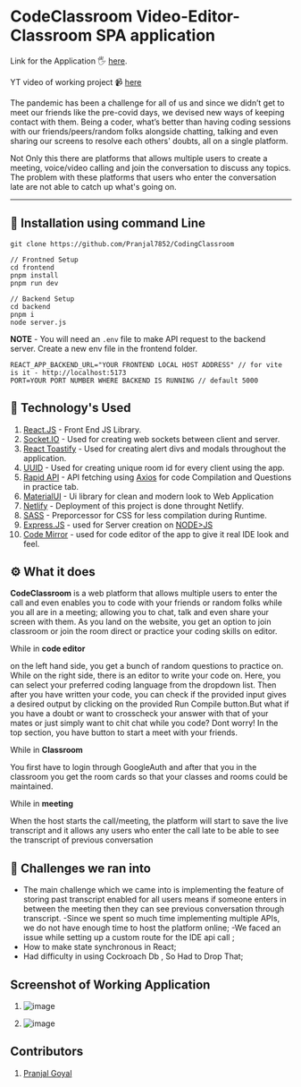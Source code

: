 # CodeClassroom Video-Editor-Classroom SPA application

Link for the Application 🖐️ [here](https://codingclassroomv2.netlify.app/).

YT video of working project 📹 [here](https://www.youtube.com/watch?v=_5j5SvJh5UE)

The pandemic has been a challenge for all of us and since we didn’t get to meet our friends like the pre-covid days, we devised new ways of keeping contact with them. Being a coder, what’s better than having coding sessions with our friends/peers/random folks alongside chatting, talking and even sharing our screens to resolve each others' doubts, all on a single platform.
</br>

Not Only this there are platforms that allows multiple users to create a meeting, voice/video calling and join the conversation to discuss any topics.
The problem with these platforms that users who enter the conversation late are not able to catch up what's going on.

---

## 🍾 Installation using command Line

```
git clone https://github.com/Pranjal7852/CodingClassroom

// Frontned Setup
cd frontend
pnpm install
pnpm run dev

// Backend Setup
cd backend
pnpm i
node server.js

```

**NOTE** - You will need an `.env` file to make API request to the backend server. Create a new env file in the frontend folder.

```
REACT_APP_BACKEND_URL="YOUR FRONTEND LOCAL HOST ADDRESS" // for vite is it - http://localhost:5173
PORT=YOUR PORT NUMBER WHERE BACKEND IS RUNNING // default 5000
```

## 🐊 Technology's Used

1. [React.JS](https://reactjs.org/) - Front End JS Library.
2. [Socket.IO](https://socket.io/) - Used for creating web sockets between client and server.
3. [React Toastify](https://www.npmjs.com/package/react-toastify) - Used for creating alert divs and modals throughout the application.
4. [UUID](https://www.npmjs.com/package/uuid) - Used for creating unique room id for every client using the app.
5. [Rapid API](https://rapidapi.com/judge0-official/api/judge0-ce) - API fetching using [Axios]() for code Compilation and Questions in practice tab.
6. [MaterialUI](https://mui.com/) - Ui library for clean and modern look to Web Application
7. [Netlify](https://www.netlify.com/) - Deployment of this project is done throught Netlify.
8. [SASS](https://sass-lang.com/) - Preporcessor for CSS for less compilation during Runtime.
9. [Express.JS](https://www.expressjs.com/) - used for Server creation on [NODE>JS](https://nodejs.org/)
10. [Code Mirror](https://codemirror.net/) - used for code editor of the app to give it real IDE look and feel.

## ⚙ What it does

**CodeClassroom** is a web platform that allows multiple users to enter the call and even enables you to code with your friends or random folks while you all are in a meeting; allowing you to chat, talk and even share your screen with them.
As you land on the website, you get an option to join classroom or join the room direct or practice your coding skills on editor.

While in **code editor**

on the left hand side, you get a bunch of random questions to practice on. While on the right side, there is an editor to write your code on. Here, you can select your preferred coding language from the dropdown list. Then after you have written your code, you can check if the provided input gives a desired output by clicking on the provided Run Compile button.But what if you have a doubt or want to crosscheck your answer with that of your mates or just simply want to chit chat while you code? Dont worry! In the top section, you have button to start a meet with your friends.

While in **Classroom**

You first have to login through GoogleAuth and after that you in the classroom you get
the room cards so that your classes and rooms could be maintained.

While in **meeting**

When the host starts the call/meeting, the platform will start to save the live transcript and it allows any users who enter the call late to be able to see the transcript of previous conversation

## 💪 Challenges we ran into

- The main challenge which we came into is implementing the feature of storing past transcript enabled for all users means if someone enters in between the meeting then they can see previous conversation through transcript.
  -Since we spent so much time implementing multiple APIs, we do not have enough time to host the platform online;
  -We faced an issue while setting up a custom route for the IDE api call ;
- How to make state synchronous in React;
- Had difficulty in using Cockroach Db , So Had to Drop That;

## Screenshot of Working Application

1. ![image](https://user-images.githubusercontent.com/68412756/154853188-0fc00d5f-03b2-446e-821e-35e7a9ec56d1.png)

2. ![image](https://user-images.githubusercontent.com/68412756/154853234-35af4ee9-1bf7-4c53-9b6e-5c4dcf9bc4b8.png)

## Contributors

1. [Pranjal Goyal](https://github.com/Pranjal7852)
